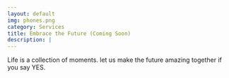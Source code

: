 ```yaml
---
layout: default
img: phones.png
category: Services
title: Embrace the Future (Coming Soon)
description: |
---
```

Life is a collection of moments. let us make the future amazing together if you say YES.
